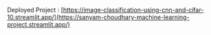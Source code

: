 Deployed Project : [https://image-classification-using-cnn-and-cifar-10.streamlit.app/](https://sanyam-choudhary-machine-learning-project.streamlit.app/)
